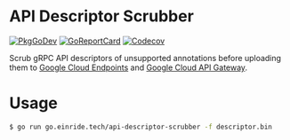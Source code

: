 # API Descriptor Scrubber

[![PkgGoDev][pkg-badge]][pkg]
[![GoReportCard][report-badge]][report]
[![Codecov][codecov-badge]][codecov]

[pkg-badge]: https://pkg.go.dev/badge/go.einride.tech/api-descriptor-scrubber
[pkg]: https://pkg.go.dev/go.einride.tech/api-descriptor-scrubber
[report-badge]: https://goreportcard.com/badge/go.einride.tech/api-descriptor-scrubber
[report]: https://goreportcard.com/report/go.einride.tech/api-descriptor-scrubber
[codecov-badge]: https://codecov.io/gh/einride/api-descriptor-scrubber-go/branch/master/graph/badge.svg
[codecov]: https://codecov.io/gh/einride/api-descriptor-scrubber-go

Scrub gRPC API descriptors of unsupported annotations before uploading
them to [Google Cloud Endpoints][google-cloud-endpoints] and [Google Cloud
API Gateway][google-cloud-api-gateway].

[google-cloud-endpoints]: https://cloud.google.com/endpoints
[google-cloud-api-gateway]: https://cloud.google.com/api-gateway

# Usage

```bash
$ go run go.einride.tech/api-descriptor-scrubber -f descriptor.bin
```
